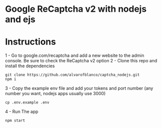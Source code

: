# Google ReCaptcha v2 with nodejs and ejs

# Instructions
1 - Go to google.com/recaptcha and add a new website to the admin console. Be sure to check the ReCaptcha v2 option
2 - Clone this repo and install the dependencies
```
git clone https://github.com/alvarofblanco/captcha_nodejs.git
npm i
```
3 - Copy the example env file and add your tokens and port number (any number you want, nodejs apps usually use 3000)
```
cp .env.example .env
```
4 - Run The app
```
npm start
```